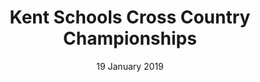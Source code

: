 ---
layout: default
title: Kent Schools Cross Country Championships 
date: 19 January 2019
location: Dover
---